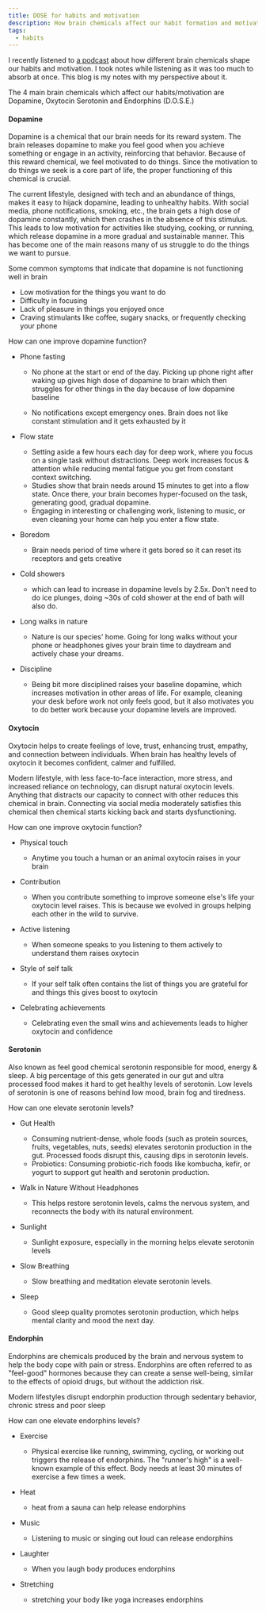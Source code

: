 ```yaml
---
title: DOSE for habits and motivation
description: How brain chemicals affect our habit formation and motivation
tags:
  - habits
---
```


I recently listened to [a podcast](https://podcasts.apple.com/gb/podcast/how-dopamine-shapes-your-habits-and-productivity-tj-power/id1587142091?i=1000670956558)
about how different brain chemicals shape our habits and motivation. I took notes while listening as it was too much to absorb at once.
This blog is my notes with my perspective about it.

The 4 main brain chemicals which affect our habits/motivation are Dopamine, Oxytocin Serotonin and Endorphins (D.O.S.E.)

#### Dopamine

Dopamine is a chemical that our brain needs for its reward system. The brain releases dopamine to make you feel good when you achieve something or engage in an activity, reinforcing that behavior. Because of this reward chemical, we feel motivated to do things. Since the motivation to do things we seek is a core part of life, the proper functioning of this chemical is crucial.

The current lifestyle, designed with tech and an abundance of things, makes it easy to hijack dopamine, leading to unhealthy habits. With social media, phone notifications, smoking, etc., the brain gets a high dose of dopamine constantly, which then crashes in the absence of this stimulus. This leads to low motivation for activities like studying, cooking, or running, which release dopamine in a more gradual and sustainable manner. This has become one of the main reasons many of us struggle to do the things we want to pursue.

Some common symptoms that indicate that dopamine is not functioning well in brain

- Low motivation for the things you want to do
- Difficulty in focusing
- Lack of pleasure in things you enjoyed once
- Craving stimulants like coffee, sugary snacks, or frequently checking your phone

How can one improve dopamine function?

- Phone fasting

  - No phone at the start or end of the day. Picking up phone right after waking up gives high dose of dopamine to brain which then struggles for other things in the day because of low dopamine baseline

  - No notifications except emergency ones. Brain does not like constant stimulation and it gets exhausted by it

- Flow state

  - Setting aside a few hours each day for deep work, where you focus on a single task without distractions. Deep work increases focus & attention while reducing mental fatigue you get from constant context switching.
  - Studies show that brain needs around 15 minutes to get into a flow state. Once there, your brain becomes hyper-focused on the task, generating good, gradual dopamine.
  - Engaging in interesting or challenging work, listening to music, or even cleaning your home can help you enter a flow state.

- Boredom

  - Brain needs period of time where it gets bored so it can reset its receptors and gets creative

- Cold showers

  - which can lead to increase in dopamine levels by 2.5x. Don't need to do ice plunges, doing ~30s of cold shower at the end of bath will also do.

- Long walks in nature

  - Nature is our species' home. Going for long walks without your phone or headphones gives your brain time to daydream and actively chase your dreams.

- Discipline

  - Being bit more disciplined raises your baseline dopamine, which increases motivation in other areas of life. For example, cleaning your desk before work not only feels good, but it also motivates you to do better work because your dopamine levels are improved.

#### Oxytocin

Oxytocin helps to create feelings of love, trust, enhancing trust, empathy, and connection between individuals. When brain has healthy levels of oxytocin it becomes confident, calmer and fulfilled.

Modern lifestyle, with less face-to-face interaction, more stress, and increased reliance on technology, can disrupt natural oxytocin levels. Anything that distracts our capacity to connect with other reduces this chemical in brain. Connecting via social media moderately satisfies this chemical then chemical starts kicking back and starts dysfunctioning.

How can one improve oxytocin function?

- Physical touch

  - Anytime you touch a human or an animal oxytocin raises in your brain

- Contribution

  - When you contribute something to improve someone else's life your oxytocin level raises. This is because we evolved in groups helping each other in the wild to survive.

- Active listening

  - When someone speaks to you listening to them actively to understand them raises oxytocin

- Style of self talk

  - If your self talk often contains the list of things you are grateful for and things this gives boost to oxytocin

- Celebrating achievements
  - Celebrating even the small wins and achievements leads to higher oxytocin and confidence

#### Serotonin

Also known as feel good chemical serotonin responsible for mood, energy & sleep. A big percentage of this gets generated in our gut and ultra processed food makes it hard to get healthy levels of serotonin. Low levels of serotonin is one of reasons behind low mood, brain fog and tiredness.

How can one elevate serotonin levels?

- Gut Health

  - Consuming nutrient-dense, whole foods (such as protein sources, fruits, vegetables, nuts, seeds) elevates serotonin production in the gut. Processed foods disrupt this, causing dips in serotonin levels.
  - Probiotics: Consuming probiotic-rich foods like kombucha, kefir, or yogurt to support gut health and serotonin production.

- Walk in Nature Without Headphones

  - This helps restore serotonin levels, calms the nervous system, and reconnects the body with its natural environment.

- Sunlight

  - Sunlight exposure, especially in the morning helps elevate serotonin levels

- Slow Breathing

  - Slow breathing and meditation elevate serotonin levels.

- Sleep
  - Good sleep quality promotes serotonin production, which helps mental clarity and mood the next day.

#### Endorphin

Endorphins are chemicals produced by the brain and nervous system to help the body cope with pain or stress. Endorphins are often referred to as "feel-good" hormones because they can create a sense well-being, similar to the effects of opioid drugs, but without the addiction risk.

Modern lifestyles disrupt endorphin production through sedentary behavior, chronic stress and poor sleep

How can one elevate endorphins levels?

- Exercise

  - Physical exercise like running, swimming, cycling, or working out triggers the release of endorphins. The "runner's high" is a well-known example of this effect. Body needs at least 30 minutes of exercise a few times a week.

- Heat

  - heat from a sauna can help release endorphins

- Music

  - Listening to music or singing out loud can release endorphins

- Laughter

  - When you laugh body produces endorphins

- Stretching

  - stretching your body like yoga increases endorphins
